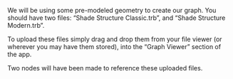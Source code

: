 We will be using some pre-modeled geometry to create our graph. You should have two files: “Shade Structure Classic.trb”, and “Shade Structure Modern.trb”.

To upload these files simply drag and drop them from your file viewer (or wherever you may have them stored), into the “Graph Viewer” section of the app.

Two nodes will have been made to reference these uploaded files.